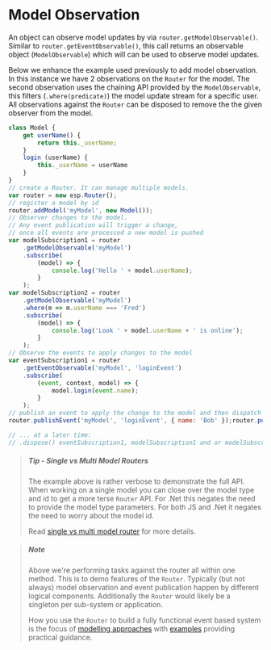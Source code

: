 # Model Observation

An object can observe model updates by via `router.getModelObservable()`.
Similar to `router.getEventObservable()`, this call returns an observable object (`ModelObservable`) which will can be used to observe model updates.

Below we enhance the example used previously to add model observation.
In this instance we have 2 observations on the `Router` for the model.
The second observation uses the chaining API provided by the `ModelObservable`, this filters (`.where(predicate)`) the model update stream for a specific user.
All observations against the `Router` can be disposed to remove the the given observer from the model.

``` js
class Model {
    get userName() {
        return this._userName;
    }
    login (userName) {
        this._userName = userName
    }
}
// create a Router. It can manage multiple models.
var router = new esp.Router();
// register a model by id
router.addModel('myModel', new Model());
// Observer changes to the model.
// Any event publication will trigger a change,
// once all events are processed a new model is pushed
var modelSubscription1 = router
    .getModelObservable('myModel')
    .subscribe(
        (model) => {
            console.log('Hello ' + model.userName);
        }
    );
var modelSubscription2 = router
    .getModelObservable('myModel')
    .where(m => m.userName === 'Fred')
    .subscribe(
        (model) => {
            console.log('Look ' + model.userName + ' is online');
        }
    );
// Observe the events to apply changes to the model
var eventSubscription1 = router
    .getEventObservable('myModel', 'loginEvent')
    .subscribe(
        (event, context, model) => {
            model.login(event.name);
        }
    );
// publish an event to apply the change to the model and then dispatch the new model
router.publishEvent('myModel', 'loginEvent', { name: 'Bob' });router.publishEvent('myModel', 'loginEvent', { name: 'Fred' });

// ... at a later time:
// .dispose() eventSubscription1, modelSubscription1 and or modelSubscription2 to remove the observations on the router
```

> ##### Tip - Single vs Multi Model Routers
>The example above is rather verbose to demonstrate the full API.
>When working on a single model you can close over the model type and id to get a more terse `Router` API.
>For .Net this negates the need to provide the model type parameters.
>For both JS and .Net it negates the need to worry about the model id.
>
>Read [single vs multi model router](./creating-a-router.md#single-vs-multi-model-router) for more details.

> ##### Note
> Above we're performing tasks against the router all within one method.
> This is to demo features of the `Router`.
> Typically (but not always) model observation and event publication happen by different logical components.
> Additionally the `Router` would likely be a singleton per sub-system or application.
> 
> How you use the `Router` to build a fully functional event based system is the focus of [modelling approaches](../modelling-approaches/index.md) with [examples](../examples/index.md) providing practical guidance.